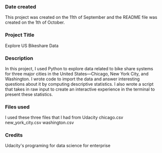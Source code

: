 ### Date created
This project was created on the 11th of September and the README file was created on the 1th of October.

### Project Title
Explore US Bikeshare Data

### Description
In this project, I used Python to explore data related to bike share systems for three major cities in the United States—Chicago, New York City, and Washington. I wrote code to import the data and answer interesting questions about it by computing descriptive statistics. I  also wrote a script that takes in raw input to create an interactive experience in the terminal to present these statistics.

### Files used
I used these three files that I had from Udacity
chicago.csv
new_york_city.csv
washington.csv

### Credits
Udacity's programing for data science for enterprise
